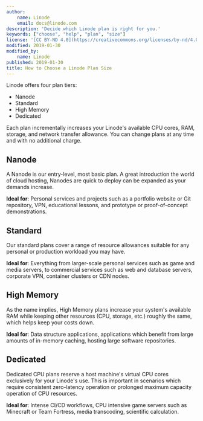 ```yaml
---
author:
    name: Linode
    email: docs@linode.com
description: 'Decide which Linode plan is right for you.'
keywords: ["choose", "help", "plan", "size"]
license: '[CC BY-ND 4.0](https://creativecommons.org/licenses/by-nd/4.0)'
modified: 2019-01-30
modified_by:
    name: Linode
published: 2019-01-30
title: How to Choose a Linode Plan Size
---
```


Linode offers four plan tiers:

- Nanode
- Standard
- High Memory
- Dedicated

Each plan incrementally increases your Linode's available CPU cores, RAM, storage, and network transfer allowance. You can change plans at any time and with no additional charge.


## Nanode

A Nanode is our entry-level, most basic plan. A great introduction the world of cloud hosting, Nanodes are quick to deploy can be expanded as your demands increase.

**Ideal for**: Personal services and projects such as a portfolio website or Git repository, VPN, educational lessons, and prototype or proof-of-concept demonstrations.


## Standard

Our standard plans cover a range of resource allowances suitable for any personal or production workload you may have.

**Ideal for**: Everything from larger-scale personal services such as game and media servers, to commercial services such as web and database servers, corporate VPN, container clusters or CDN nodes.


## High Memory

As the name implies, High Memory plans increase your system's available RAM while keeping other resources (CPU, storage, etc.) roughly the same, which helps keep your costs down.

**Ideal for**: Data structure applications, applications which benefit from large amounts of in-memory caching, hosting large software repositories.


## Dedicated

Dedicated CPU plans reserve a host machine's virtual CPU cores exclusively for your Linode's use. This is important in scenarios which require consistent zero-latency operation or prolonged maximum capacity operation of CPU resources.

**Ideal for**:  Intense CI/CD workflows, CPU intensive game servers such as Minecraft or Team Fortress, media transcoding, scientific calculation.
